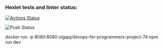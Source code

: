 ### Hexlet tests and linter status:
[![Actions Status](https://github.com/ola-9/devops-for-programmers-project-74/workflows/hexlet-check/badge.svg)](https://github.com/ola-9/devops-for-programmers-project-74/actions)


![Push Status](https://github.com/ola-9/devops-for-programmers-project-74/actions/workflows/push.yml/badge.svg)

docker run -p 8080:8080 olgapj/devops-for-programmers-project-74 npm run dev
